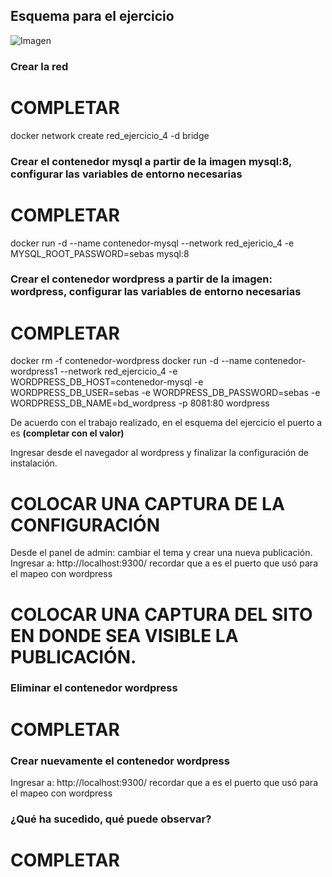 ## Esquema para el ejercicio
![Imagen](esquema-4-ejercicio.PNG)

### Crear la red
# COMPLETAR

docker network create red_ejercicio_4 -d bridge

### Crear el contenedor mysql a partir de la imagen mysql:8, configurar las variables de entorno necesarias
# COMPLETAR
docker run -d --name contenedor-mysql --network red_ejericio_4 -e MYSQL_ROOT_PASSWORD=sebas mysql:8
### Crear el contenedor wordpress a partir de la imagen: wordpress, configurar las variables de entorno necesarias
# COMPLETAR

docker rm -f contenedor-wordpress 
 docker run -d --name contenedor-wordpress1 --network red_ejercicio_4 -e WORDPRESS_DB_HOST=contenedor-mysql -e WORDPRESS_DB_USER=sebas -e WORDPRESS_DB_PASSWORD=sebas -e WORDPRESS_DB_NAME=bd_wordpress -p 8081:80 wordpress

De acuerdo con el trabajo realizado, en el esquema del ejercicio el puerto a es **(completar con el valor)**

Ingresar desde el navegador al wordpress y finalizar la configuración de instalación.
# COLOCAR UNA CAPTURA DE LA CONFIGURACIÓN

Desde el panel de admin: cambiar el tema y crear una nueva publicación.
Ingresar a: http://localhost:9300/ 
recordar que a es el puerto que usó para el mapeo con wordpress
# COLOCAR UNA CAPTURA DEL SITO EN DONDE SEA VISIBLE LA PUBLICACIÓN.

### Eliminar el contenedor wordpress
# COMPLETAR

### Crear nuevamente el contenedor wordpress
Ingresar a: http://localhost:9300/ 
recordar que a es el puerto que usó para el mapeo con wordpress

### ¿Qué ha sucedido, qué puede observar?
# COMPLETAR

